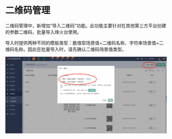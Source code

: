# 二维码管理

二维码管理中，新增加“导入二维码”功能。此功能主要针对在其他第三方平台创建的参数二维码，批量导入烽火台使用。

导入时提供两种不同的模板类型：数值型场景值+二维码名称、字符串场景值+二维码名称。因此在批量导入时，请先确认二维码场景值类型。  

![](/assets/1522055631%281%29.jpg)


